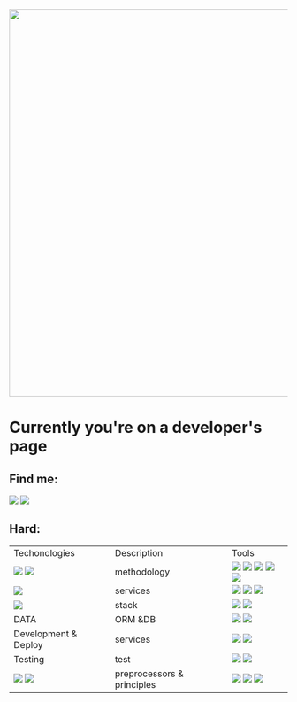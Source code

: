 <img src="https://github.com/Anmol-Baranwal/Cool-GIFs-For-GitHub/assets/74038190/8aa99f6c-267d-4977-9cd3-1a4c11675863" width="700"/>
<div>
<h1>Currently you're on a developer's page</h1>
<h2>Find me:</h2>
<div display="flex" justify-content="space-around" class = 'contacts'>
<a class = 'link' href="mailto:koltun.anatoly@gmail.com"><img src="https://img.shields.io/badge/Gmail-20232A?style=for-the-badge&logo=gmail"/></a>
         <a class ='link' href="https://t.me/AnatolyKoltun"><img src="https://img.shields.io/badge/Telegram-20232A?style=for-the-badge&logo=telegram"/></a>
</div>
<h2>Hard:</h2>
</div>
<div class ='table'>
<table class="iksweb">
	<tbody>
		<tr>
			<td>Techonologies</td>
			<td>Description</td>
			<td>Tools</td>
		</tr>
		<tr>
			<td><img src = 'https://img.shields.io/badge/JavaScript-20232A?style=for-the-badge&logo=javascript'/>
         <img src = 'https://img.shields.io/badge/TypeScript-20232A?style=for-the-badge&logo=typescript'/>
         </td>
			<td>methodology</td>
			<td>
         <img src = 'https://img.shields.io/badge/mvc-20232A?style=for-the-badge'/>
         <img src = 'https://img.shields.io/badge/dom-20232A?style=for-the-badge'/>
         <img src = 'https://img.shields.io/badge/ajax-20232A?style=for-the-badge'/>
         <img src = 'https://img.shields.io/badge/solid-20232A?style=for-the-badge'/>
         <img src = 'https://img.shields.io/badge/oop-20232A?style=for-the-badge'/>
         </td>
		</tr>
		<tr>
			<td>
         <img src = 'https://img.shields.io/badge/React-20232A?style=for-the-badge&logo=react'/>
         </td>
			<td>services</td>
			<td>
         <img src = 'https://img.shields.io/badge/React_Router-20232A?style=for-the-badge&logo=react-router'/>
         <img src = 'https://img.shields.io/badge/Redux-20232A?style=for-the-badge&logo=redux&logoColor=7749BD'/>
         <img src = 'https://img.shields.io/badge/ReactQuery-20232A?style=for-the-badge&logo=reactquery'/>
         </td>
		</tr>
		<tr>
			<td><img src = 'https://img.shields.io/badge/node.js-20232A?style=for-the-badge&logo=node.js'/></td>
			<td>stack</td>
			<td>
         <img src = 'https://img.shields.io/badge/express.js-20232A?style=for-the-badge&logo=express'/>
         <img src = 'https://img.shields.io/badge/npm-20232A?style=for-the-badge&logo=npm'/>
         </td>
		</tr>
		<tr>
			<td>DATA</td>
			<td>ORM &DB</td>
			<td>
         <img src = 'https://img.shields.io/badge/postgresql-20232A?style=for-the-badge&logo=postgresql'/>
         <img src = 'https://img.shields.io/badge/Sequelize-20232A?style=for-the-badge&logo=Sequelize'/>
         </td>
		</tr>
		<tr>
			<td>Development & Deploy</td>
			<td>services</td>
			<td>
         <img src = 'https://img.shields.io/badge/github-20232A?style=for-the-badge&logo=github'/>
	 <img src = 'https://img.shields.io/badge/git-20232A?style=for-the-badge&logo=git'/>
         </td>
		</tr>
		<tr>
			<td>Testing</td>
			<td>test</td>
			<td>
         <img src = 'https://img.shields.io/badge/-jest-20232A?style=for-the-badge&logo=jest&logoColor=brown'/>
         <img src = 'https://img.shields.io/badge/eslint-20232A?style=for-the-badge&logo=eslint&logoColor=7C7CEA'/>
         </td>
		</tr>
		<tr>
			<td>
         <img src = 'https://img.shields.io/badge/HTML5-20232A?style=for-the-badge&logo=html5'/>
         <img src = 'https://img.shields.io/badge/CSS3-20232A?style=for-the-badge&logo=css3&logoColor=369AD6'/>
         </td>
			<td>preprocessors & principles</td>
			<td>
         <img src = 'https://img.shields.io/badge/Sass-20232A?style=for-the-badge&logo=sass'/>
         <img src = 'https://img.shields.io/badge/figma-20232A?style=for-the-badge&logo=figma'/>
         <img src = 'https://img.shields.io/badge/Bootstrap-20232A?style=for-the-badge&logo=bootstrap'/>
         </td>
		</tr>
	</tbody>
</table>
</div>
